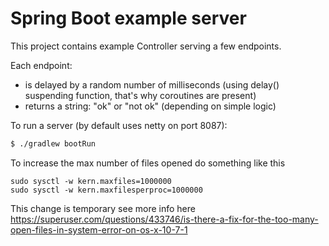 # Spring Boot example server

This project contains example Controller serving a few endpoints.

Each endpoint:

* is delayed by a random number of milliseconds (using delay() suspending function, that's why coroutines are present)
* returns a string: "ok" or "not ok" (depending on simple logic)

To run a server (by default uses netty on port 8087):
```bash
$ ./gradlew bootRun
```

To increase the max number of files opened do something like this  

```
sudo sysctl -w kern.maxfiles=1000000
sudo sysctl -w kern.maxfilesperproc=1000000
```

This change is temporary see more info here https://superuser.com/questions/433746/is-there-a-fix-for-the-too-many-open-files-in-system-error-on-os-x-10-7-1



